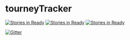 # tourneyTracker

[![Stories in Ready](https://badge.waffle.io/jtrinklein/tourneyTracker.svg?label=planned&title=Planned)](http://waffle.io/jtrinklein/tourneyTracker) [![Stories in Ready](https://badge.waffle.io/jtrinklein/tourneyTracker.svg?label=ready&title=Ready)](http://waffle.io/jtrinklein/tourneyTracker) [![Stories in Ready](https://badge.waffle.io/jtrinklein/tourneyTracker.svg?label=in%20progress&title=In%20Progress)](http://waffle.io/jtrinklein/tourneyTracker)

[![Gitter](https://badges.gitter.im/Join%20Chat.svg)](https://gitter.im/jtrinklein/tourneyTracker?utm_source=badge&utm_medium=badge&utm_campaign=pr-badge&utm_content=badge)
